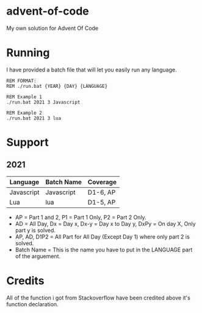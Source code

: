 # advent-of-code

My own solution for Advent Of Code

# Running

I have provided a batch file that will let you easily run any language.

```batch
REM FORMAT:
REM ./run.bat {YEAR} {DAY} {LANGUAGE}

REM Example 1
./run.bat 2021 3 Javascript

REM Example 2
./run.bat 2021 3 lua
```

# Support

## 2021

| Language    | Batch Name | Coverage   |
| ----------- | ---------- | ---------- |
| Javascript  | Javascript | D1-6, AP   |
| Lua         | lua        | D1-5, AP   |

* AP = Part 1 and 2, P1 = Part 1 Only, P2 = Part 2 Only.
* AD = All Day, Dx = Day x, Dx-y = Day x to Day y, DxPy = On day X, Only part y is solved.
* AP, AD, D1P2 = All Part for All Day (Except Day 1) where only part 2 is solved.
* Batch Name = This is the name you have to put in the LANGUAGE part of the arguement.

# Credits

All of the function i got from Stackoverflow have been credited above it's function declaration.
